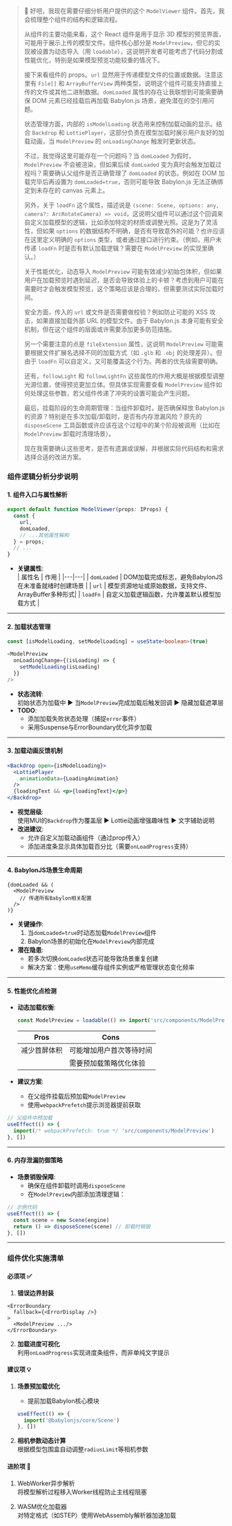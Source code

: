 > 💭 好吧，我现在需要仔细分析用户提供的这个 `ModelViewer` 组件。首先，我会梳理整个组件的结构和逻辑流程。
>
> 从组件的主要功能来看，这个 React 组件是用于显示 3D 模型的预览界面，可能用于展示上传的模型文件。组件核心部分是 `ModelPreview`，但它的实现被设置为动态导入（用 `loadable`），这说明开发者可能考虑了代码分割或性能优化，特别是如果模型预览功能较重的情况下。
>
> 接下来看组件的 props。`url` 显然用于传递模型文件的位置或数据。注意这里有 `File[]` 和 `ArrayBufferView` 两种类型，说明这个组件可能支持直接上传的文件或其他二进制数据。`domLoaded` 属性的存在让我联想到可能需要确保 DOM 元素已经挂载后再加载 Babylon.js 场景，避免潜在的空引用问题。
>
> 状态管理方面，内部的 `isModelLoading` 状态用来控制加载动画的显示。结合 `Backdrop` 和 `LottiePlayer`，这部分负责在模型加载时展示用户友好的加载动画，当 `ModelPreview` 的 `onLoadingChange` 触发时更新状态。
>
> 不过，我觉得这里可能存在一个问题吗？当 `domLoaded` 为假时，`ModelPreview` 不会被渲染，但如果后续 `domLoaded` 变为真时会触发加载过程吗？需要确认父组件是否正确管理了 `domLoaded` 的状态。例如在 DOM 加载完毕后再设置为 `domLoaded=true`，否则可能导致 Babylon.js 无法正确绑定到未存在的 canvas 元素上。
>
> 另外，关于 `loadFn` 这个属性，描述说是 `(scene: Scene, options: any, camera?: ArcRotateCamera) => void`，这说明父组件可以通过这个回调来自定义加载模型的逻辑，比如添加特定的材质或调整光照。这是为了灵活性，但如果 `options` 的数据结构不明确，是否有导致意外的可能？也许应该在这里定义明确的 `options` 类型，或者通过接口进行约束。（例如，用户未传递 `loadFn` 时是否有默认加载逻辑？需要在 `ModelPreview` 的实现里确认。）
>
> 关于性能优化，动态导入 `ModelPreview` 可能有效减少初始包体积，但如果用户在加载预览时遇到延迟，是否会导致体验上的卡顿？考虑到用户可能在需要时才会触发模型预览，这个策略应该是合理的，但需要测试实际加载时间。
>
> 安全方面，传入的 `url` 或文件是否需要做校验？例如防止可能的 XSS 攻击，如果直接加载外部 URL 的模型文件。由于 Babylon.js 本身可能有安全机制，但在这个组件的层面或许需要添加更多防范措施。
>
> 另一个需要注意的点是 `fileExtension` 属性，这说明 `ModelPreview` 可能需要根据文件扩展名选择不同的加载方式（如 `.glb` 和 `.obj` 的处理差异）。但由于 `loadFn` 可以自定义，又可能覆盖这个行为。两者的优先级需要明确。
>
> 还有，`followLight` 和 `followLightFn` 这些属性的作用大概是根据模型调整光源位置，使得预览更加立体。但具体实现需要查看 `ModelPreview` 组件如何处理这些参数，若父组件传递了冲突的设置可能会产生问题。
>
> 最后，挂载阶段的生命周期管理：当组件卸载时，是否确保释放 Babylon.js 的资源？特别是在多次加载/卸载时，是否有内存泄漏风险？原先的 `disposeScene` 工具函数或许应该在这个过程中的某个阶段被调用（比如在 `ModelPreview` 卸载时清理场景）。
>
> 现在我需要确认这些思考，是否有遗漏或误解，并根据实际代码结构和需求选择合适的改进方案。
>
> 



### 组件逻辑分析分步说明

#### 1. 组件入口与属性解析
```typescript
export default function ModelViewer(props: IProps) {
  const { 
    url, 
    domLoaded, 
    // ...其他属性解构
  } = props;
  // ...
}
```
* **关键属性**:  
  | 属性名 | 作用 |
  |---|---|
  | `domLoaded` | DOM加载完成标志，避免BabylonJS在未准备就绪时创建场景 |
  | `url` | 模型资源地址或原始数据，支持文件、ArrayBuffer多种形式|
  | `loadFn` | 自定义加载逻辑函数，允许覆盖默认模型加载方式 |

---
#### 2. 加载状态管理
```typescript
const [isModelLoading, setModelLoading] = useState<boolean>(true)

<ModelPreview
  onLoadingChange={(isLoading) => {
    setModelLoading(isLoading)
  }}
/>
```
* **状态流转**:  
  初始状态为加载中 ▶ 当`ModelPreview`完成加载后触发回调 ▶ 隐藏加载遮罩层  
* **TODO**:  
  - 添加加载失败状态处理（捕捉`error`事件）
  - 采用Suspense与ErrorBoundary优化异步加载

---
#### 3. 加载动画反馈机制
```jsx
<Backdrop open={isModelLoading}>
  <LottiePlayer 
    animationData={LoadingAnimation}
  />
  {loadingText && <p>{loadingText}</p>}
</Backdrop>
```
* **视觉层级**:  
  使用MUI的`Backdrop`作为覆盖层 ▶ Lottie动画增强趣味性 ▶ 文字辅助说明  
* **改进建议**:  
  - 允许自定义加载动画组件（通过prop传入）
  - 添加进度条显示具体加载百分比（需要`onLoadProgress`支持）

---
#### 4. BabylonJS场景生命周期
```tsx
{domLoaded && (
  <ModelPreview
    // 传递所有Babylon相关配置
  />
)}
```
* **关键操作**:  
  1. 当`domLoaded=true`时动态加载`ModelPreview`组件  
  2. Babylon场景的初始化在`ModelPreview`内部完成  
* **潜在隐患**:  
  - 若多次切换`domLoaded`状态可能导致场景重复创建  
  - 解决方案：使用`useMemo`缓存组件实例或严格管理状态变化频率

---
#### 5. 性能优化点检测
* **动态加载权衡**:  
  ```ts
  const ModelPreview = loadable(() => import('src/components/ModelPreview'))
  ```  
  | Pros | Cons |
  |---|---|
  | 减少首屏体积 | 可能增加用户首次等待时间 |
  || 需要预加载策略优化体验 |  

* **建议方案**:  
  - 在父组件挂载后预加载`ModelPreview`  
  - 使用`webpackPrefetch`提示浏览器提前获取  

```typescript
// 父组件中预加载
useEffect(() => {
  import(/* webpackPrefetch: true */ 'src/components/ModelPreview')
}, [])
```

---
#### 6. 内存泄漏防御策略
* **场景销毁保障**:  
  - 确保在组件卸载时调用`disposeScene`  
  - 在`ModelPreview`内部添加清理逻辑：
```typescript
// 示例代码
useEffect(() => {
  const scene = new Scene(engine)
  return () => disposeScene(scene) // 卸载时销毁
}, [])
```

---
### 组件优化实施清单

#### 必须项 ✅
1. **错误边界封装**  
```tsx
<ErrorBoundary 
  fallback={<ErrorDisplay />}
>
  <ModelPreview .../>
</ErrorBoundary>
```

2. **加载进度可视化**  
利用`onLoadProgress`实现进度条组件，而非单纯文字提示

#### 建议项 💡
1. **场景预加载优化**
   - 提前加载Babylon核心模块
   ```ts
   useEffect(() => {
     import('@babylonjs/core/Scene')
   }, [])
   ```

2. **相机参数动态计算**  
根据模型包围盒自动调整`radiusLimit`等相机参数

#### 进阶项 🚀
1. WebWorker异步解析  
将模型解析过程移入Worker线程防止主线程阻塞

2. WASM优化加载器  
对特定格式（如STEP）使用WebAssembly解析器加速加载
